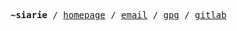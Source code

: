 <pre><strong>~siarie</strong> / <a href="https://siarie.me">homepage</a> / <a href="mailto:mail@siarie.me">email</a> / <a href="https://keyoxide.org/mail@siarie.me">gpg</a> / <a href="https://gitlab.com/siarie">gitlab</a>
</pre>
